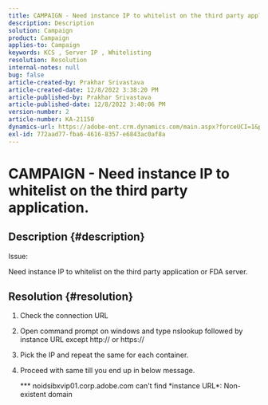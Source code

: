```yaml
---
title: CAMPAIGN - Need instance IP to whitelist on the third party application.
description: Description
solution: Campaign
product: Campaign
applies-to: Campaign
keywords: KCS , Server IP , Whitelisting
resolution: Resolution
internal-notes: null
bug: false
article-created-by: Prakhar Srivastava
article-created-date: 12/8/2022 3:38:20 PM
article-published-by: Prakhar Srivastava
article-published-date: 12/8/2022 3:40:06 PM
version-number: 2
article-number: KA-21150
dynamics-url: https://adobe-ent.crm.dynamics.com/main.aspx?forceUCI=1&pagetype=entityrecord&etn=knowledgearticle&id=8339b954-0e77-ed11-81aa-6045bd006b4b
exl-id: 772aad77-fba6-4616-8357-e6843ac0af8a
---
```

# CAMPAIGN - Need instance IP to whitelist on the third party application.

## Description {#description}


Issue:

Need instance IP to whitelist on the third party application or FDA server.


## Resolution {#resolution}


1. Check the connection URL
2. Open command prompt on windows and type nslookup followed by instance URL except http:// or https://
3. Pick the IP and repeat the same for each container.
4. Proceed with same till you end up in below message.

    \*\*\* noidsibxvip01.corp.adobe.com can't find \*instance URL\*: Non-existent domain
